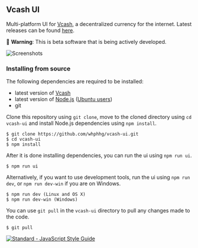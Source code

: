## Vcash UI
Multi-platform UI for [Vcash](https://vcash.info/), a decentralized currency for the internet. Latest releases can be found [here](https://github.com/whphhg/vcash-ui/releases).

:hatching_chick: **Warning**: This is beta software that is being actively developed.

![Screenshots](http://i.imgur.com/zfjel56.gif)

### Installing from source
The following dependencies are required to be installed:
* latest version of [Vcash](https://vcash.info/wallets.php)
* latest version of [Node.js](https://nodejs.org/en/download/current/) ([Ubuntu users](https://nodejs.org/en/download/package-manager/#debian-and-ubuntu-based-linux-distributions))
* git

Clone this repository using ``git clone``, move to the cloned directory using ``cd vcash-ui`` and install Node.js dependencies using ``npm install``.

    $ git clone https://github.com/whphhg/vcash-ui.git
    $ cd vcash-ui
    $ npm install

After it is done installing dependencies, you can run the ui using ``npm run ui``.

    $ npm run ui

Alternatively, if you want to use development tools, run the ui using ``npm run dev``, or ``npm run dev-win`` if you are on Windows.

    $ npm run dev (Linux and OS X)
    $ npm run dev-win (Windows)

You can use ``git pull`` in the ``vcash-ui`` directory to pull any changes made to the code.

    $ git pull


[![Standard - JavaScript Style Guide](https://cdn.rawgit.com/feross/standard/master/badge.svg)](https://github.com/feross/standard)

